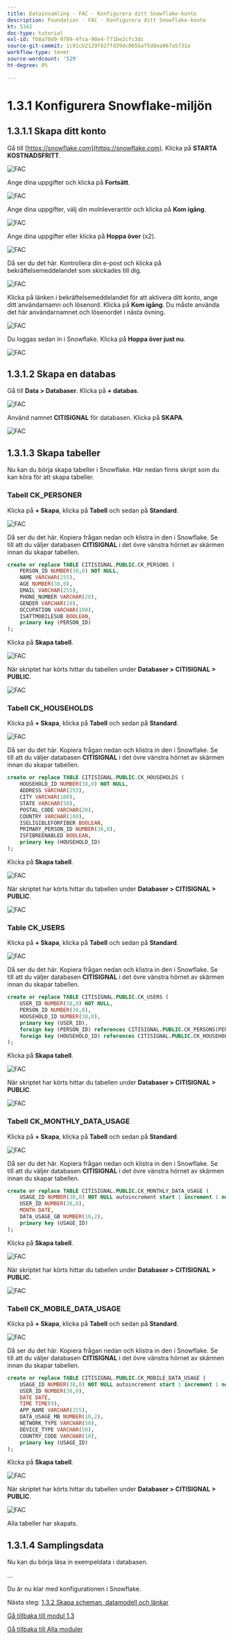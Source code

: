 ```yaml
---
title: Datainsamling - FAC - Konfigurera ditt Snowflake-konto
description: Foundation - FAC - Konfigurera ditt Snowflake-konto
kt: 5342
doc-type: tutorial
exl-id: fb8a70d9-9789-4fca-90e4-771be2cfc3dc
source-git-commit: 1c91cb2129f827fd39dc065baf5d8ea067a5731a
workflow-type: tm+mt
source-wordcount: '529'
ht-degree: 0%

---
```


# 1.3.1 Konfigurera Snowflake-miljön

## 1.3.1.1 Skapa ditt konto

Gå till [https://snowflake.com](https://snowflake.com). Klicka på **STARTA KOSTNADSFRITT**.

![FAC](./images/sf1.png)

Ange dina uppgifter och klicka på **Fortsätt**.

![FAC](./images/sf2.png)

Ange dina uppgifter, välj din molnleverantör och klicka på **Kom igång**.

![FAC](./images/sf3.png)

Ange dina uppgifter eller klicka på **Hoppa över** (x2).

![FAC](./images/sf4.png)

Då ser du det här. Kontrollera din e-post och klicka på bekräftelsemeddelandet som skickades till dig.

![FAC](./images/sf5.png)

Klicka på länken i bekräftelsemeddelandet för att aktivera ditt konto, ange ditt användarnamn och lösenord. Klicka på **Kom igång**. Du måste använda det här användarnamnet och lösenordet i nästa övning.

![FAC](./images/sf6.png)

Du loggas sedan in i Snowflake. Klicka på **Hoppa över just nu**.

![FAC](./images/sf7.png)

## 1.3.1.2 Skapa en databas

Gå till **Data > Databaser**. Klicka på **+ databas**.

![FAC](./images/db1.png)

Använd namnet **CITISIGNAL** för databasen. Klicka på **SKAPA**.

![FAC](./images/db2.png)

## 1.3.1.3 Skapa tabeller

Nu kan du börja skapa tabeller i Snowflake. Här nedan finns skript som du kan köra för att skapa tabeller.

### Tabell CK_PERSONER

Klicka på **+ Skapa**, klicka på **Tabell** och sedan på **Standard**.

![FAC](./images/tb1.png)

Då ser du det här. Kopiera frågan nedan och klistra in den i Snowflake. Se till att du väljer databasen **CITISIGNAL** i det övre vänstra hörnet av skärmen innan du skapar tabellen.

```sql
create or replace TABLE CITISIGNAL.PUBLIC.CK_PERSONS (
	PERSON_ID NUMBER(38,0) NOT NULL,
	NAME VARCHAR(255),
	AGE NUMBER(38,0),
	EMAIL VARCHAR(255),
	PHONE_NUMBER VARCHAR(20),
	GENDER VARCHAR(10),
	OCCUPATION VARCHAR(100),
	ISATTMOBILESUB BOOLEAN,
	primary key (PERSON_ID)
);
```

Klicka på **Skapa tabell**.

![FAC](./images/tb2.png)

När skriptet har körts hittar du tabellen under **Databaser > CITISIGNAL > PUBLIC**.

![FAC](./images/tb3.png)

### Tabell CK_HOUSEHOLDS

Klicka på **+ Skapa**, klicka på **Tabell** och sedan på **Standard**.

![FAC](./images/tb1.png)

Då ser du det här. Kopiera frågan nedan och klistra in den i Snowflake. Se till att du väljer databasen **CITISIGNAL** i det övre vänstra hörnet av skärmen innan du skapar tabellen.

```sql
create or replace TABLE CITISIGNAL.PUBLIC.CK_HOUSEHOLDS (
	HOUSEHOLD_ID NUMBER(38,0) NOT NULL,
	ADDRESS VARCHAR(255),
	CITY VARCHAR(100),
	STATE VARCHAR(50),
	POSTAL_CODE VARCHAR(20),
	COUNTRY VARCHAR(100),
	ISELIGIBLEFORFIBER BOOLEAN,
	PRIMARY_PERSON_ID NUMBER(38,0),
	ISFIBREENABLED BOOLEAN,
	primary key (HOUSEHOLD_ID)
);
```

Klicka på **Skapa tabell**.

![FAC](./images/tb4.png)

När skriptet har körts hittar du tabellen under **Databaser > CITISIGNAL > PUBLIC**.

![FAC](./images/tb5.png)

### Table CK_USERS

Klicka på **+ Skapa**, klicka på **Tabell** och sedan på **Standard**.

![FAC](./images/tb1.png)

Då ser du det här. Kopiera frågan nedan och klistra in den i Snowflake. Se till att du väljer databasen **CITISIGNAL** i det övre vänstra hörnet av skärmen innan du skapar tabellen.

```sql
create or replace TABLE CITISIGNAL.PUBLIC.CK_USERS (
	USER_ID NUMBER(38,0) NOT NULL,
	PERSON_ID NUMBER(38,0),
	HOUSEHOLD_ID NUMBER(38,0),
	primary key (USER_ID),
	foreign key (PERSON_ID) references CITISIGNAL.PUBLIC.CK_PERSONS(PERSON_ID),
	foreign key (HOUSEHOLD_ID) references CITISIGNAL.PUBLIC.CK_HOUSEHOLDS(HOUSEHOLD_ID)
);
```

Klicka på **Skapa tabell**.

![FAC](./images/tb6.png)

När skriptet har körts hittar du tabellen under **Databaser > CITISIGNAL > PUBLIC**.

![FAC](./images/tb7.png)

### Tabell CK_MONTHLY_DATA_USAGE

Klicka på **+ Skapa**, klicka på **Tabell** och sedan på **Standard**.

![FAC](./images/tb1.png)

Då ser du det här. Kopiera frågan nedan och klistra in den i Snowflake. Se till att du väljer databasen **CITISIGNAL** i det övre vänstra hörnet av skärmen innan du skapar tabellen.

```sql
create or replace TABLE CITISIGNAL.PUBLIC.CK_MONTHLY_DATA_USAGE (
	USAGE_ID NUMBER(38,0) NOT NULL autoincrement start 1 increment 1 noorder,
	USER_ID NUMBER(38,0),
	MONTH DATE,
	DATA_USAGE_GB NUMBER(10,2),
	primary key (USAGE_ID)
);
```

Klicka på **Skapa tabell**.

![FAC](./images/tb8.png)

När skriptet har körts hittar du tabellen under **Databaser > CITISIGNAL > PUBLIC**.

![FAC](./images/tb9.png)

### Tabell CK_MOBILE_DATA_USAGE

Klicka på **+ Skapa**, klicka på **Tabell** och sedan på **Standard**.

![FAC](./images/tb1.png)

Då ser du det här. Kopiera frågan nedan och klistra in den i Snowflake. Se till att du väljer databasen **CITISIGNAL** i det övre vänstra hörnet av skärmen innan du skapar tabellen.


```sql
create or replace TABLE CITISIGNAL.PUBLIC.CK_MOBILE_DATA_USAGE (
	USAGE_ID NUMBER(38,0) NOT NULL autoincrement start 1 increment 1 noorder,
	USER_ID NUMBER(38,0),
	DATE DATE,
	TIME TIME(9),
	APP_NAME VARCHAR(255),
	DATA_USAGE_MB NUMBER(10,2),
	NETWORK_TYPE VARCHAR(50),
	DEVICE_TYPE VARCHAR(50),
	COUNTRY_CODE VARCHAR(10),
	primary key (USAGE_ID)
);
```

Klicka på **Skapa tabell**.

![FAC](./images/tb10.png)

När skriptet har körts hittar du tabellen under **Databaser > CITISIGNAL > PUBLIC**.

![FAC](./images/tb11.png)

Alla tabeller har skapats.


## 1.3.1.4 Samplingsdata

Nu kan du börja läsa in exempeldata i databasen.

...

Du är nu klar med konfigurationen i Snowflake.


Nästa steg: [1.3.2 Skapa scheman, datamodell och länkar](./ex2.md)

[Gå tillbaka till modul 1.3](./fac.md)

[Gå tillbaka till Alla moduler](../../../overview.md)
